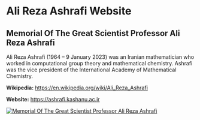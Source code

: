 # Ali Reza Ashrafi Website

## Memorial Of The Great Scientist Professor Ali Reza Ashrafi

Ali Reza Ashrafi (1964 – 9 January 2023) was an Iranian mathematician who worked in computational group theory and mathematical chemistry. Ashrafi was the vice president of the International Academy of Mathematical Chemistry.

**Wikipedia:** https://en.wikipedia.org/wiki/Ali_Reza_Ashrafi

**Website:** https://ashrafi.kashanu.ac.ir

[![Memorial Of The Great Scientist Professor Ali Reza Ashrafi](https://user-images.githubusercontent.com/2658040/213089028-ecec54b9-0444-43d8-86a4-b276d2c8d846.png)](https://ashrafi.kashanu.ac.ir/)
